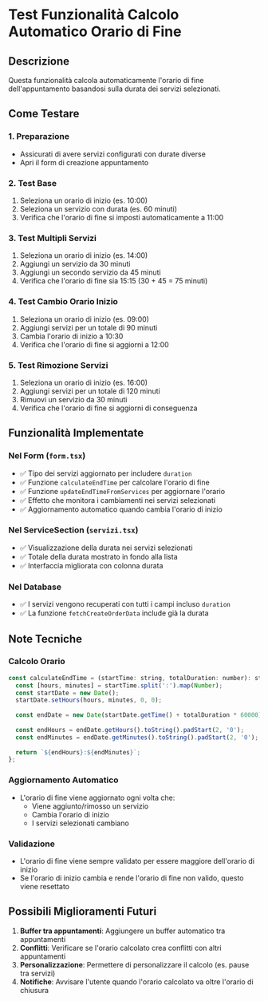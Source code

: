 # Test Funzionalità Calcolo Automatico Orario di Fine

## Descrizione
Questa funzionalità calcola automaticamente l'orario di fine dell'appuntamento basandosi sulla durata dei servizi selezionati.

## Come Testare

### 1. Preparazione
- Assicurati di avere servizi configurati con durate diverse
- Apri il form di creazione appuntamento

### 2. Test Base
1. Seleziona un orario di inizio (es. 10:00)
2. Seleziona un servizio con durata (es. 60 minuti)
3. Verifica che l'orario di fine si imposti automaticamente a 11:00

### 3. Test Multipli Servizi
1. Seleziona un orario di inizio (es. 14:00)
2. Aggiungi un servizio da 30 minuti
3. Aggiungi un secondo servizio da 45 minuti
4. Verifica che l'orario di fine sia 15:15 (30 + 45 = 75 minuti)

### 4. Test Cambio Orario Inizio
1. Seleziona un orario di inizio (es. 09:00)
2. Aggiungi servizi per un totale di 90 minuti
3. Cambia l'orario di inizio a 10:30
4. Verifica che l'orario di fine si aggiorni a 12:00

### 5. Test Rimozione Servizi
1. Seleziona un orario di inizio (es. 16:00)
2. Aggiungi servizi per un totale di 120 minuti
3. Rimuovi un servizio da 30 minuti
4. Verifica che l'orario di fine si aggiorni di conseguenza

## Funzionalità Implementate

### Nel Form (`form.tsx`)
- ✅ Tipo dei servizi aggiornato per includere `duration`
- ✅ Funzione `calculateEndTime` per calcolare l'orario di fine
- ✅ Funzione `updateEndTimeFromServices` per aggiornare l'orario
- ✅ Effetto che monitora i cambiamenti nei servizi selezionati
- ✅ Aggiornamento automatico quando cambia l'orario di inizio

### Nel ServiceSection (`servizi.tsx`)
- ✅ Visualizzazione della durata nei servizi selezionati
- ✅ Totale della durata mostrato in fondo alla lista
- ✅ Interfaccia migliorata con colonna durata

### Nel Database
- ✅ I servizi vengono recuperati con tutti i campi incluso `duration`
- ✅ La funzione `fetchCreateOrderData` include già la durata

## Note Tecniche

### Calcolo Orario
```javascript
const calculateEndTime = (startTime: string, totalDuration: number): string => {
  const [hours, minutes] = startTime.split(':').map(Number);
  const startDate = new Date();
  startDate.setHours(hours, minutes, 0, 0);
  
  const endDate = new Date(startDate.getTime() + totalDuration * 60000);
  
  const endHours = endDate.getHours().toString().padStart(2, '0');
  const endMinutes = endDate.getMinutes().toString().padStart(2, '0');
  
  return `${endHours}:${endMinutes}`;
};
```

### Aggiornamento Automatico
- L'orario di fine viene aggiornato ogni volta che:
  - Viene aggiunto/rimosso un servizio
  - Cambia l'orario di inizio
  - I servizi selezionati cambiano

### Validazione
- L'orario di fine viene sempre validato per essere maggiore dell'orario di inizio
- Se l'orario di inizio cambia e rende l'orario di fine non valido, questo viene resettato

## Possibili Miglioramenti Futuri

1. **Buffer tra appuntamenti**: Aggiungere un buffer automatico tra appuntamenti
2. **Conflitti**: Verificare se l'orario calcolato crea conflitti con altri appuntamenti
3. **Personalizzazione**: Permettere di personalizzare il calcolo (es. pause tra servizi)
4. **Notifiche**: Avvisare l'utente quando l'orario calcolato va oltre l'orario di chiusura 